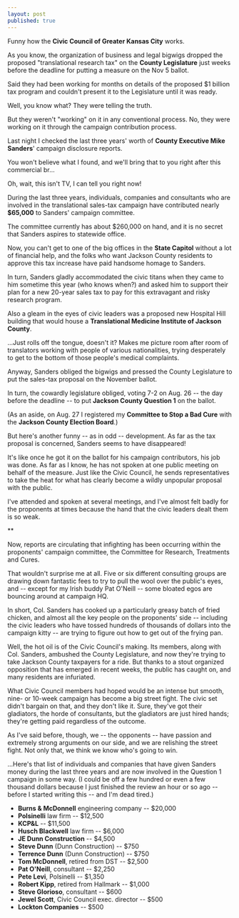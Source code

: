 ```yaml
---
layout: post
published: true
---
```


Funny how the **Civic Council of Greater Kansas City** works.

As you know, the organization of business and legal bigwigs dropped the proposed "translational research tax" on the **County Legislature** just weeks before the deadline for putting a measure on the Nov 5 ballot.

Said they had been working for months on details of the proposed $1 billion tax program and couldn't present it to the Legislature until it was ready.

Well, you know what? They were telling the truth.

But they weren't "working" on it in any conventional process. No, they were working on it through the campaign contribution process.

Last night I checked the last three years' worth of **County Executive Mike Sanders**' campaign disclosure reports.

You won't believe what I found, and we'll bring that to you right after this commercial br...

Oh, wait, this isn't TV, I can tell you right now!

During the last three years, individuals, companies and consultants who are involved in the translational sales-tax campaign have contributed nearly **$65,000** to Sanders' campaign committee.

The committee currently has about $260,000 on hand, and it is no secret that Sanders aspires to statewide office.

Now, you can't get to one of the big offices in the **State Capitol** without a lot of financial help, and the folks who want Jackson County residents to approve this tax increase have paid handsome homage to Sanders.

In turn, Sanders gladly accommodated the civic titans when they came to him sometime this year (who knows when?) and asked him to support their plan for a new 20-year sales tax to pay for this extravagant and risky research program.

Also a gleam in the eyes of civic leaders was a proposed new Hospital Hill building that would house a **Translational Medicine Institute of Jackson County**.

...Just rolls off the tongue, doesn't it? Makes me picture room after room of translators working with people of various nationalities, trying desperately to get to the bottom of those people's medical complaints.

Anyway, Sanders obliged the bigwigs and pressed the County Legislature to put the sales-tax proposal on the November ballot.

In turn, the cowardly legislature obliged, voting 7-2 on Aug. 26 -- the day before the deadline -- to put **Jackson County Question 1** on the ballot.

(As an aside, on Aug. 27 I registered my **Committee to Stop a Bad Cure** with the **Jackson County Election Board**.)

But here's another funny -- as in odd -- development. As far as the tax proposal is concerned, Sanders seems to have disappeared!

It's like once he got it on the ballot for his campaign contributors, his job was done. As far as I know, he has not spoken at one public meeting on behalf of the measure. Just like the Civic Council, he sends representatives to take the heat for what has clearly become a wildly unpopular proposal with the public.

I've attended and spoken at several meetings, and I've almost felt badly for the proponents at times because the hand that the civic leaders dealt them is so weak.

**

Now, reports are circulating that infighting has been occurring within the proponents' campaign committee, the Committee for Research, Treatments and Cures.

That wouldn't surprise me at all. Five or six different consulting groups are drawing down fantastic fees to try to pull the wool over the public's eyes, and -- except for my Irish buddy Pat O'Neill -- some bloated egos are bouncing around at campaign HQ.

In short, Col. Sanders has cooked up a particularly greasy batch of fried chicken, and almost all the key people on the proponents' side -- including the civic leaders who have tossed hundreds of thousands of dollars into the campaign kitty -- are trying to figure out how to get out of the frying pan.

Well, the hot oil is of the Civic Council's making. Its members, along with Col. Sanders, ambushed the County Legislature, and now they're trying to take Jackson County taxpayers for a ride. But thanks to a stout organized opposition that has emerged in recent weeks, the public has caught on, and many residents are infuriated.

What Civic Council members had hoped would be an intense but smooth, nine- or 10-week campaign has become a big street fight. The civic set didn't bargain on that, and they don't like it. Sure, they've got their gladiators, the horde of consultants, but the gladiators are just hired hands; they're getting paid regardless of the outcome.

As I've said before, though, we -- the opponents -- have passion and extremely strong arguments on our side, and we are relishing the street fight. Not only that, we think we know who's going to win.

...Here's that list of individuals and companies that have given Sanders money during the last three years and are now involved in the Question 1 campaign in some way. (I could be off a few hundred or even a few thousand dollars because I just finished the review an hour or so ago -- before I started writing this -- and I'm dead tired.)

- **Burns & McDonnell** engineering company -- $20,000
- **Polsinelli** law firm -- $12,500
- **KCP&L** -- $11,500
- **Husch Blackwell** law firm -- $6,000
- **JE Dunn Construction** -- $4,500
- **Steve Dunn** (Dunn Construction) -- $750
- **Terrence Dunn** (Dunn Construction) -- $750
- **Tom McDonnell**, retired from DST -- $2,500
- **Pat O'Neill**, consultant -- $2,250
- **Pete Levi**, Polsinelli -- $1,350
- **Robert Kipp**, retired from Hallmark -- $1,000
- **Steve Glorioso**, consultant -- $600
- **Jewel Scott**, Civic Council exec. director -- $500
- **Lockton Companies** -- $500

